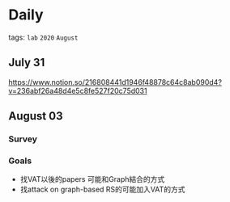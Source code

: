 # Daily
tags: ```lab``` ```2020``` ```August```



## July 31
https://www.notion.so/216808441d1946f48878c64c8ab090d4?v=236abf26a48d4e5c8fe527f20c75d031

## August 03
### Survey


### Goals
- 找VAT以後的papers 可能和Graph結合的方式
- 找attack on graph-based RS的可能加入VAT的方式
